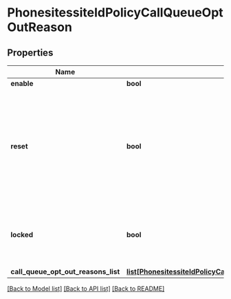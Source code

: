 # PhonesitessiteIdPolicyCallQueueOptOutReason

## Properties
Name | Type | Description | Notes
------------ | ------------- | ------------- | -------------
**enable** | **bool** |  | [optional] 
**reset** | **bool** | Whether the current settings will use the phone account&#x27;s settings (applicable if the current settings are using the new policy framework). | [optional] 
**locked** | **bool** | Whether the senior administrator allows users to modify the current settings. | [optional] 
**call_queue_opt_out_reasons_list** | [**list[PhonesitessiteIdPolicyCallQueueOptOutReasonCallQueueOptOutReasonsList]**](PhonesitessiteIdPolicyCallQueueOptOutReasonCallQueueOptOutReasonsList.md) |  | [optional] 

[[Back to Model list]](../README.md#documentation-for-models) [[Back to API list]](../README.md#documentation-for-api-endpoints) [[Back to README]](../README.md)

